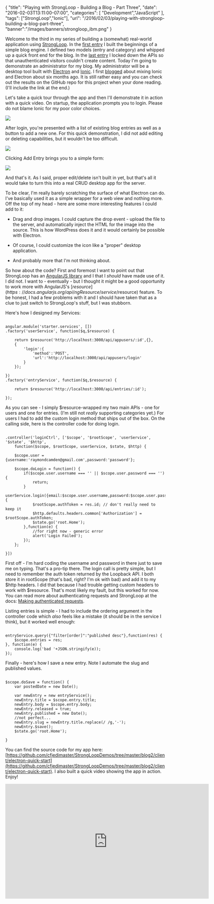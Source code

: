 
{
	"title": "Playing with StrongLoop - Building a Blog - Part Three",
	"date": "2016-02-03T13:11:00-07:00",
	"categories": [
		"Development","JavaScript"
	],
	"tags": ["StrongLoop","Ionic"],
	"url": "/2016/02/03/playing-with-strongloop-building-a-blog-part-three",
    "banner":"/images/banners/strongloop_ibm.png"
}

Welcome to the third in my series of building a (somewhat) real-world application using [StrongLoop](http://www.strongloop.com/). In the [first entry](http://www.raymondcamden.com/2016/01/05/playing-with-strongloop-building-a-blog-part-one) I built the beginnings of a simple blog engine. I defined two models (entry and category) and whipped up a quick front end for the blog. In the [last entry](http://www.raymondcamden.com/2016/01/07/playing-with-strongloop-building-a-blog-part-two/) I locked down the APIs so that unauthenticated visitors couldn't create content. Today I'm going to demonstrate an administrator for my blog. My administrator will be a desktop tool built with [Electron](http://electron.atom.io/) and [Ionic](http://www.ionicframework.com). I first [blogged](http://www.raymondcamden.com/2015/07/23/some-initial-thoughts-on-building-desktop-apps-with-ionic-and-electron/) about mixing Ionic and Electron about six months ago. It is still rather easy and you can check out the results on the GitHub repo for this project when your done reading. (I'll include the link at the end.) 

<!--more-->

Let's take a quick tour through the app and then I'll demonstrate it in action with a quick video. On startup, the application prompts you to login. Please do not blame Ionic for my poor color choices.

<img src="http://static.raymondcamden.com/images/2016/02/blogeditor1.png" class="imgborder">

After login, you're presented with a list of existing blog entries as well as a button to add a new one. For this quick demonstration, I did not add editing or deleting capabilities, but it wouldn't be too difficult.

<img src="http://static.raymondcamden.com/images/2016/02/blogeditor2.png" class="imgborder">

Clicking Add Entry brings you to a simple form:

<img src="http://static.raymondcamden.com/images/2016/02/blogeditor3.png" class="imgborder">

And that's it. As I said, proper edit/delete isn't built in yet, but that's all it would take to turn this into a real CRUD desktop app for the server. 

To be clear, I'm really barely scratching the surface of what Electron can do. I've basically used it as a simple wrapper for a web view and nothing more. Off the top of my head - here are some more interesting features I could add to it:

* Drag and drop images. I could capture the drop event - upload the file to the server, and automatically inject the HTML for the image into the source. This is how WordPress does it and it would certainly be possible with Electron.

* Of course, I could customize the icon like a "proper" desktop application.

* And probably more that I'm not thinking about.

So how about the code? First and foremost I want to point out that StrongLoop has an [AngularJS library](https://docs.strongloop.com/display/public/LB/AngularJS+JavaScript+SDK) and I that I *should* have made use of it. I did not. I want to - eventually - but I thought it might be a good opportunity to work more with AngularJS's [$resource](https://docs.angularjs.org/api/ngResource/service/$resource) feature. To be honest, I had a few problems with it and I should have taken that as a clue to just switch to StrongLoop's stuff, but I was stubborn.

Here's how I designed my Services:

<pre><code class="language-javascript">
angular.module('starter.services', [])
.factory('userService', function($q,$resource) {

	return $resource('http://localhost:3000/api/appusers/:id',{},
	{
		'login':{
			'method':'POST',
			'url':'http://localhost:3000/api/appusers/login'
		}
	});

})
.factory('entryService', function($q,$resource) {

	return $resource('http://localhost:3000/api/entries/:id');

});
</code></pre>

As you can see - I simply $resource-wrapped my two main APIs - one for users and one for entries. (I'm still not *really* supporting categories yet.) For users I had to add the custom login method that ships out of the box. On the calling side, here is the controller code for doing login.

<pre><code class="language-javascript">
.controller('loginCtrl', ['$scope', '$rootScope', 'userService', '$state', '$http',
	function($scope, $rootScope, userService, $state, $http) {
	
	$scope.user = {username:'raymondcamden@gmail.com',password:'password'};

	$scope.doLogin = function() {
		if($scope.user.username === '' || $scope.user.password === '') {
			return;
		}
		userService.login({email:$scope.user.username,password:$scope.user.password},function(res) {
			$rootScope.authToken = res.id; // don't really need to keep it
			$http.defaults.headers.common['Authorization'] = $rootScope.authToken;
			$state.go('root.Home');	
		},function(e) {
			//for right now - generic error
			alert('Login Failed');
		});
	};

}])
</code></pre> 

First off - I'm hard coding the username and password in there just to save me on typing. That's a pro-tip there. The login call is pretty simple, but I need to remember the auth token returned by the Loopback API. I both store it in rootScope (that's bad, right? I'm ok with bad) and add it to my $http headers. I did that because I had trouble getting custom headers to work with $resource. That's most likely my fault, but this worked for now. You can read more about authenticating requests and StrongLoop at the docs: [Making authenticated requests](https://docs.strongloop.com/display/public/LB/Making+authenticated+requests).

Listing entries is simple - I had to include the ordering argument in the controller code which *also* feels like a mistake (it should be in the service I think), but it worked well enough:

<pre><code class="language-javascript">
entryService.query({"filter[order]":"published desc"},function(res) {
	$scope.entries = res;
}, function(e) {
	console.log('bad '+JSON.stringify(e));			
});
</code></pre>

Finally - here's how I save a new entry. Note I automate the slug and published values.

<pre><code class="language-javascript">
$scope.doSave = function() {
	var postedDate = new Date();

	var newEntry = new entryService();
	newEntry.title = $scope.entry.title;
	newEntry.body = $scope.entry.body;
	newEntry.released = true;
	newEntry.published = new Date();
	//not perfect...
	newEntry.slug = newEntry.title.replace(/ /g,'-');
	newEntry.$save();
	$state.go('root.Home');	

}
</code></pre>

You can find the source code for my app here: [https://github.com/cfjedimaster/StrongLoopDemos/tree/master/blog2/client/electron-quick-start](https://github.com/cfjedimaster/StrongLoopDemos/tree/master/blog2/client/electron-quick-start). I also built a quick video showing the app in action. Enjoy!

<iframe width="640" height="360" src="https://www.youtube.com/embed/TsLKg7notnA" frameborder="0" allowfullscreen></iframe>